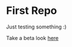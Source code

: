 # First Repo
Just testing something :)

Take a beta look [here](https://next-tailwind-mokletdev.vercel.app/)
